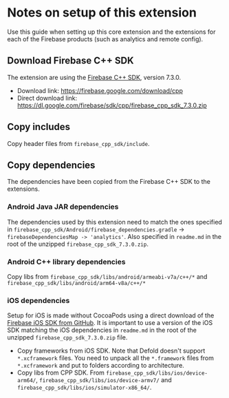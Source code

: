 # Notes on setup of this extension
Use this guide when setting up this core extension and the extensions for each of the Firebase products (such as analytics and remote config).

## Download Firebase C++ SDK
The extension are using the [Firebase C++ SDK](https://firebase.google.com/docs/cpp/setup), version 7.3.0.

* Download link: https://firebase.google.com/download/cpp
* Direct download link: https://dl.google.com/firebase/sdk/cpp/firebase_cpp_sdk_7.3.0.zip


## Copy includes
Copy header files from `firebase_cpp_sdk/include`.


## Copy dependencies
The dependencies have been copied from the Firebase C++ SDK to the extensions.

### Android Java JAR dependencies
The dependencies used by this extension need to match the ones specified in `firebase_cpp_sdk/Android/firebase_dependencies.gradle` -> `firebaseDependenciesMap -> 'analytics'`. Also specified in `readme.md` in the root of the unzipped `firebase_cpp_sdk_7.3.0.zip`.

### Android C++ library dependencies
Copy libs from `firebase_cpp_sdk/libs/android/armeabi-v7a/c++/*` and `firebase_cpp_sdk/libs/android/arm64-v8a/c++/*`

### iOS dependencies
Setup for iOS is made without CocoaPods using a direct download of the [Firebase iOS SDK from GitHub](https://github.com/firebase/firebase-ios-sdk/releases). It is important to use a version of the iOS SDK matching the iOS dependencies in `readme.md` in the root of the unzipped `firebase_cpp_sdk_7.3.0.zip` file.

* Copy frameworks from iOS SDK. Note that Defold doesn't support `*.xcframework` files. You need to unpack all the `*.framework` files from `*.xcframework` and put to folders according to architecture.
* Copy libs from CPP SDK. From `firebase_cpp_sdk/libs/ios/device-arm64/`, `firebase_cpp_sdk/libs/ios/device-armv7/` and `firebase_cpp_sdk/libs/ios/simulator-x86_64/`.
